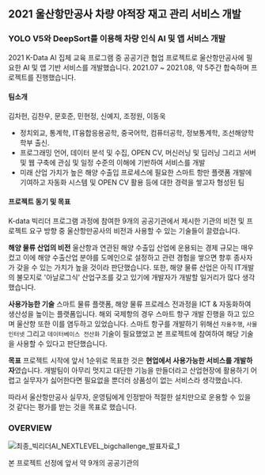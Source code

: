 ## 2021 울산항만공사 차량 야적장 재고 관리 서비스 개발 
### YOLO V5와 DeepSort를 이용해 차량 인식 AI 및 앱 서비스 개발

2021 K-Data AI 집체 교육 프로그램 중 공공기관 협업 프로젝트로 울산항만공사에 필요한 AI 및 앱 기반 서비스를 개발했습니다. 2021.07 ~ 2021.08, 약 5주간 합숙하며 프로젝트를 진행했습니다.

#### 팀소개 

김차헌, 김찬우, 문호준, 민현정, 신예지, 조정원, 이동욱

- 정치외교, 통계학, IT융합응용공학, 중국어학, 컴퓨터공학, 정보통계학, 조선해양학 학부 출신. 
- 프로그래밍 언어, 데이터 분석 및 수집, OPEN CV, 머신러닝 및 딥러닝 그리고 서버 및 웹 구축에 관심 및 일정 수준의 이해에 기반하여 서비스를 개발
- 미래 산업 가치가 높은 해양 수출입 프로세스에 필요한 스마트 항만 플랫폼 개발에 기여하고 자동화 시스템 및 OPEN CV 활용 등에 대한 경력을 쌓고자 형성된 팀

#### 프로젝트 동기 및 목표

K-data 빅리더 프로그램 과정에 참여한 9개의 공공기관에서 제시한 기관의 비전 및 프로젝트 요구 방향 중 울산항만공사의 비전과 사용할 수 있는 기술들이 끌렸습니다.   

**해양 물류 산업의 비전**
울산항과 연관된 해양 수출입 산업에 운용되는 경제 규모는 매우 컸고 이에 해양 수출산업 분야를 도메인으로 설정하고 관련 경험을 쌓으면 향후 종사자가 갖을 수 있는 가치가 높을 것이라 판단했습니다. 또한, 해양 물류 산업은 아직 IT개발의 불모지로 '아날로그식' 산업구조를 갖고 있기에 개발자가 개발할 일거리가 많다 생각했습니다.   

**사용가능한 기술**
스마트 물류 플랫폼, 해양 물류 프로레스 전과정을 ICT & 자동화하여 생산성을 높이는 플랫폼입니다. 해외 국제항의 경우 스마트 항구 개발 진행을 하고 있으며 울산항 또한 이를 염두하고 있었습니다. 스마트 항구를 개발하기 위해선 `자율주행`, `사물인터넷` 그리고 `데이터베이스 전산화` 기술이 필요했었고 본 프로젝트에 참여하여 해당 기술을 사용할 수 있다고 판단했습니다.   

**목표**
프로젝트 시작에 앞서 1순위로 목표한 것은 **현업에서 사용가능한 서비스를 개발하자**였습니다. 개발팀이 아무리 멋지고 대단한 기능을 만들더라고 산업현장에 활용하기 어렵고 실무자가 싫어한다면 필요없을 뿐더러 상품성이 없는 서비스라 생각했습니다.   

따라서 울산항만공사 실무자, 운영팀에게 인정받아 적절한 설치만으로 운용할 수 있을 것 같다는 평가를 받는 것을 목표로 했습니다. 

### OVERVIEW

![최종_빅리더AI_NEXTLEVEL_bigchallenge_발표자료_1](https://user-images.githubusercontent.com/67791317/203754755-5bfda6df-c59a-488d-9c97-9c10818424c1.jpg)



본 프로젝트 선정에 앞서 약 9개의 공공기관의 


